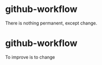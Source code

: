 # github-workflow

There is nothing permanent, except change.
# github-workflow

To  improve is to change
